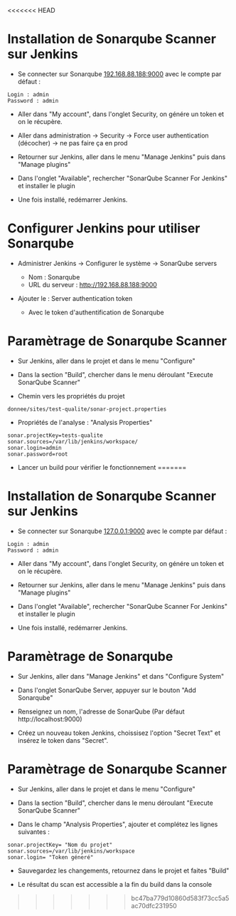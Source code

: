 <<<<<<< HEAD
# Installation de Sonarqube Scanner sur Jenkins
- Se connecter sur Sonarqube [192.168.88.188:9000](192.168.88.188:9000) avec le compte par défaut :

```shell
Login : admin
Password : admin
```
- Aller dans "My account", dans l'onglet Security, on génére un token et on le récupère.
- Aller dans administration -> Security -> Force user authentication (décocher) -> ne pas faire ça en prod 

- Retourner sur Jenkins, aller dans le menu "Manage Jenkins" puis dans "Manage plugins"

- Dans l'onglet "Available", rechercher "SonarQube Scanner For Jenkins" et installer le plugin

- Une fois installé, redémarrer Jenkins.
 
 

# Configurer Jenkins pour utiliser Sonarqube

- Administrer Jenkins -> Configurer le système -> SonarQube servers
	- Nom : Sonarqube
	- URL du serveur : http://192.168.88.188:9000

- Ajouter le : Server authentication token
	- Avec le token d'authentification de Sonarqube 


# Paramètrage de Sonarqube Scanner

- Sur Jenkins, aller dans le projet et dans le menu "Configure"

- Dans la section "Build", chercher dans le menu déroulant "Execute SonarQube Scanner"

- Chemin vers les propriétés du projet 

```shell
donnee/sites/test-qualite/sonar-project.properties
```

- Propriétés de l'analyse : "Analysis Properties"
```
sonar.projectKey=tests-qualite
sonar.sources=/var/lib/jenkins/workspace/
sonar.login=admin
sonar.password=root
```

- Lancer un build pour vérifier le fonctionnement 
=======
# Installation de Sonarqube Scanner sur Jenkins
- Se connecter sur Sonarqube [127.0.0.1:9000](127.0.0.1:9000) avec le compte par défaut :

```shell
Login : admin
Password : admin
```

- Aller dans "My account", dans l'onglet Security, on génére un token et on le récupère.

- Retourner sur Jenkins, aller dans le menu "Manage Jenkins" puis dans "Manage plugins"

- Dans l'onglet "Available", rechercher "SonarQube Scanner For Jenkins" et installer le plugin

- Une fois installé, redémarrer Jenkins.

# Paramètrage de Sonarqube

- Sur Jenkins, aller dans "Manage Jenkins" et dans "Configure System"

- Dans l'onglet SonarQube Server, appuyer sur le bouton "Add Sonarqube"

- Renseignez un nom, l'adresse de SonarQube (Par défaut http://localhost:9000)

- Créez un nouveau token Jenkins, choissisez l'option "Secret Text" et insérez le token dans "Secret".


# Paramètrage de Sonarqube Scanner

- Sur Jenkins, aller dans le projet et dans le menu "Configure"

- Dans la section "Build", chercher dans le menu déroulant "Execute SonarQube Scanner"

- Dans le champ "Analysis Properties", ajouter et complétez les lignes suivantes :

```shell
sonar.projectKey= "Nom du projet"
sonar.sources=/var/lib/jenkins/workspace
sonar.login= "Token géneré"
```

- Sauvegardez les changements, retournez dans le projet et faites "Build"

- Le résultat du scan est accessible a la fin du build dans la console
>>>>>>> bc47ba779d10860d583f73cc5a5ac70dfc231950
